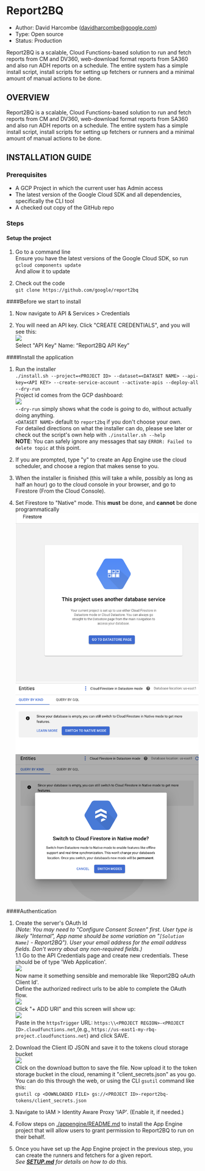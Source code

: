 # Report2BQ

* Author: David Harcombe (davidharcombe@google.com)
* Type: Open source
* Status: Production

Report2BQ is a scalable, Cloud Functions-based solution to run and fetch
reports from CM and DV360, web-download format reports from SA360 and also
run ADH reports on a schedule.
The entire system has a simple install script, install scripts for setting
up fetchers or runners and a minimal amount of manual actions to be done.

## OVERVIEW

Report2BQ is a scalable, Cloud Functions-based solution to run and fetch
reports from CM and DV360, web-download format reports from SA360 and also
run ADH reports on a schedule.
The entire system has a simple install script, install scripts for setting
up fetchers or runners and a minimal amount of manual actions to be done.

## INSTALLATION GUIDE

### Prerequisites

* A GCP Project in which the current user has Admin access
* The latest version of the Google Cloud SDK and all dependencies, specifically
  the CLI tool
* A checked out copy of the GitHub repo

### Steps

#### Setup the project
1. Go to a command line \
Ensure you have the latest versions of the Google Cloud SDK, so run \
`gcloud components update` \
And allow it to update

1. Check out the code \
  `git clone https://github.com/google/report2bq`

####Before we start to install

1. Now navigate to API & Services > Credentials

1. You will need an API key. Click "CREATE CREDENTIALS", and you will see this:  
![](screenshots/3a-CreateAPIKey.png)  
Select "API Key"
Name: “Report2BQ API Key” 

####Install the application

1. Run the installer \
`./install.sh --project=<PROJECT ID> --dataset=<DATASET NAME> --api-key=<API KEY> --create-service-account --activate-apis --deploy-all --dry-run` \
Project id comes from the GCP dashboard: \
![](screenshots/1-project_id.png) \
`--dry-run` simply shows what the code is _going_ to do, without actually doing anything.  
`<DATASET NAME>` default to `report2bq` if you don't choose your own.  
For detailed directions on what the installer can do, please see later or check out the script's own help with
`./installer.sh --help` \
**NOTE**: You can safely ignore any messages that say `ERROR: Failed to delete topic` at this point.

1. If you are prompted, type "y" to create an App Engine use the cloud scheduler, and choose a region  that makes
sense to you.

1. When the installer is finished (this will take a while, possibly as long as half an hour) go to the cloud console
in your browser, and go to Firestore (From the Cloud Console).

1. Set Firestore to "Native" mode. This **must** be done, and **cannot** be done programmatically
![](screenshots/firestore-to-native-mode-0.png)
![](screenshots/firestore-to-native-mode-2.png)
![](screenshots/firestore-to-native-mode-1.png)

####Authentication

1. Create the server's OAuth Id \
*(Note: You may need to "Configure Consent Screen" first. User type is likely "Internal", App name should be some variation on "`[Solution Name]` - Report2BQ"). User your email address for the email address fields. Don't worry about any non-required fields.)*\
1.1 Go to the API Credentials page and create new credentials. These should be of type
'Web Application'. \
![](screenshots/4-OAuthClientId.png) \
Now name it something sensible and memorable like 'Report2BQ oAuth Client Id'. \
Define the authorized redirect urls to be able to complete the OAuth flow.\
![](screenshots/6-RedirectURI.png) \
Click "+ ADD URI"  and this screen will show up: \
![](screenshots/7-OAuthRedirectURI.png) \
Paste in the `httpsTrigger` URL: `https:\\<PROJECT REGION>-<PROJECT ID>.cloudfunctions.net`,(e.g., `https://us-east1-my-rbq-project.cloudfunctions.net`) and click SAVE.

1. Download the Client ID JSON and save it to the tokens cloud storage bucket \
![](screenshots/5-OAuth_client.png) \
Click on the download button to save the file. Now upload it to the token storage bucket in the
cloud, renaming it "client_secrets.json" as you go. You can do this through the web, or using the
CLI `gsutil` command like this: \
`gsutil cp <DOWNLOADED FILE> gs://<PROJECT ID>-report2bq-tokens/client_secrets.json`

1. Navigate to IAM > Identity Aware Proxy 'IAP'. (Enable it, if needed.)

1. Follow steps on [./appengine/README.md](./appengine/README.md) to install the App Engine project that will allow users to grant permission to Report2BQ to run on their behalf.

1. Once you have set up the App Engine project in the previous step, you can create the runners and fetchers for a given report.\
*See **[SETUP.md](SETUP.md)** for details on how to do this.*
